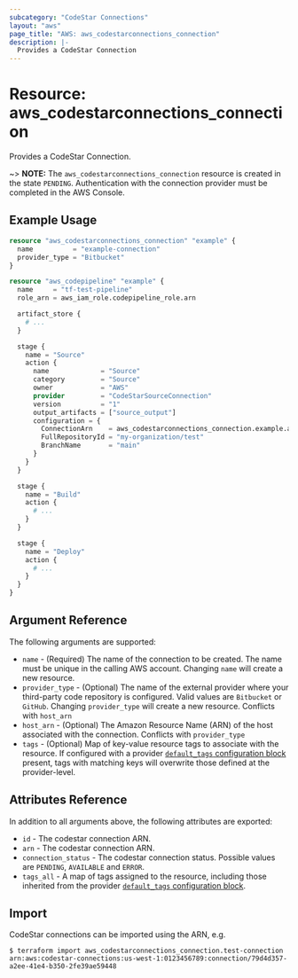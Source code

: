```yaml
---
subcategory: "CodeStar Connections"
layout: "aws"
page_title: "AWS: aws_codestarconnections_connection"
description: |-
  Provides a CodeStar Connection
---
```


# Resource: aws_codestarconnections_connection

Provides a CodeStar Connection.

~> **NOTE:** The `aws_codestarconnections_connection` resource is created in the state `PENDING`. Authentication with the connection provider must be completed in the AWS Console.

## Example Usage

```terraform
resource "aws_codestarconnections_connection" "example" {
  name          = "example-connection"
  provider_type = "Bitbucket"
}

resource "aws_codepipeline" "example" {
  name     = "tf-test-pipeline"
  role_arn = aws_iam_role.codepipeline_role.arn

  artifact_store {
    # ...
  }

  stage {
    name = "Source"
    action {
      name             = "Source"
      category         = "Source"
      owner            = "AWS"
      provider         = "CodeStarSourceConnection"
      version          = "1"
      output_artifacts = ["source_output"]
      configuration = {
        ConnectionArn    = aws_codestarconnections_connection.example.arn
        FullRepositoryId = "my-organization/test"
        BranchName       = "main"
      }
    }
  }

  stage {
    name = "Build"
    action {
      # ...
    }
  }

  stage {
    name = "Deploy"
    action {
      # ...
    }
  }
}
```

## Argument Reference

The following arguments are supported:

* `name` - (Required) The name of the connection to be created. The name must be unique in the calling AWS account. Changing `name` will create a new resource.
* `provider_type` - (Optional) The name of the external provider where your third-party code repository is configured. Valid values are `Bitbucket` or `GitHub`. Changing `provider_type` will create a new resource. Conflicts with `host_arn`
* `host_arn` - (Optional) The Amazon Resource Name (ARN) of the host associated with the connection. Conflicts with `provider_type`
* `tags` - (Optional) Map of key-value resource tags to associate with the resource. If configured with a provider [`default_tags` configuration block](/docs/providers/aws/index.html#default_tags-configuration-block) present, tags with matching keys will overwrite those defined at the provider-level.

## Attributes Reference

In addition to all arguments above, the following attributes are exported:

* `id` - The codestar connection ARN.
* `arn` - The codestar connection ARN.
* `connection_status` - The codestar connection status. Possible values are `PENDING`, `AVAILABLE` and `ERROR`.
* `tags_all` - A map of tags assigned to the resource, including those inherited from the provider [`default_tags` configuration block](/docs/providers/aws/index.html#default_tags-configuration-block).

## Import

CodeStar connections can be imported using the ARN, e.g.

```
$ terraform import aws_codestarconnections_connection.test-connection arn:aws:codestar-connections:us-west-1:0123456789:connection/79d4d357-a2ee-41e4-b350-2fe39ae59448
```
